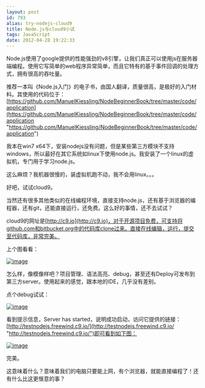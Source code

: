 ```yaml
---
layout: post
id: 793
alias: try-nodejs-cloud9
title: Node.js与cloud9小试
tags: JavaScript
date: 2012-04-28 19:22:33
---
```


Node.js使用了google提供的性能强劲的v8引擎，让我们真正可以使用js在服务器端编程。使用它写简单的web程序异常简单，而且它特有的基于事件回调的处理方式，拥有很高的吞吐量。

推荐一本叫《Node.js入门》的电子书，由国人翻译，质量很高，是极好的入门材料。其使用的代码位于：[https://github.com/ManuelKiessling/NodeBeginnerBook/tree/master/code/application](https://github.com/ManuelKiessling/NodeBeginnerBook/tree/master/code/application "https://github.com/ManuelKiessling/NodeBeginnerBook/tree/master/code/application")

我本在win7 x64下，安装nodejs没有问题，但是某些第三方模块不支持windows，所以最好在其它系统如linux下使用node.js。我安装了一个linux的虚拟机，专门用于学习node.js。

这么麻烦？我机器很慢的，装虚拟机跑不动，我不会用linux。。。

好吧，试试cloud9。

当然还有很多其他类似的在线编程环境，直接支持node.js，还有基于浏览器的编程器，还有git，还能直接运行，还免费。这么好的事情，还不去试试？

cloud9的网址是[http://c9.io](http://c9.io)，对于开源项目免费，可支持将github.com和bitbucket.org中的代码库clone过来。直接在线编辑，运行，提交至代码库，非常完美。

上个图看看：

[![image](http://freewind.me/wp-content/uploads/2012/04/image_thumb5.png "image")](http://freewind.me/wp-content/uploads/2012/04/image5.png)

怎么样，像模像样吧？项目管理、语法高亮、debug，甚至还有Deploy可发布到第三方server。使用起来的感觉，跟本地的IDE，几乎没有差别。

点个debug试试：

[![image](http://freewind.me/wp-content/uploads/2012/04/image_thumb6.png "image")](http://freewind.me/wp-content/uploads/2012/04/image6.png)

看到提示信息，Server has started，说明成功启动，访问它提供的链接：[http://testnodejs.freewind.c9.io/](http://testnodejs.freewind.c9.io/ "http://testnodejs.freewind.c9.io/")即可看到如下图：

[![image](http://freewind.me/wp-content/uploads/2012/04/image_thumb7.png "image")](http://freewind.me/wp-content/uploads/2012/04/image7.png)

完美。

这意味着什么？意味着我们的电脑只要能上网，有个浏览器，就能直接编程了！还有什么比这更惬意的事？
